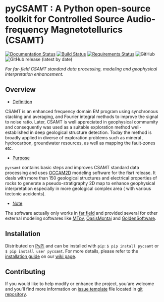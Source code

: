 # pyCSAMT : A Python open-source toolkit for Controlled Source Audio-frequency Magnetotellurics (CSAMT)
[![Documentation Status](https://readthedocs.org/projects/pycsamt/badge/?version=latest)](https://pycsamt.readthedocs.io/en/latest/?badge=latest) [![Build Status](https://travis-ci.com/WEgeophysics/pyCSAMT.svg?branch=master)](https://travis-ci.com/WEgeophysics/pyCSAMT)
[![Requirements Status](https://requires.io/github/WEgeophysics/pyCSAMT/requirements.svg?branch=master)](https://requires.io/github/WEgeophysics/pyCSAMT/requirements/?branch=master)
  ![GitHub](https://img.shields.io/github/license/WEgeophysics/pyCSAMT?color=blue&logo=GNU&logoColor=red) ![GitHub release (latest by date)](https://img.shields.io/github/v/release/WEgeophysics/pyCSAMT?color=orange)    

_For far-field CSAMT standard data processing, modeling and geophysical interpretation enhancement._

## Overview 


* [Definition](#https://ui.adsabs.harvard.edu/abs/2018EGUGA..2013744L/abstract)

CSAMT is an enhanced frequency domain EM program using synchronous stacking and averaging, and Fourier integral methods to 
improve the signal to noise ratio. Later, CSAMT is well appreciated in geophysical commumity and
consequently was used as a suitable exploration method well-established in deep geological structure detection.
Today the method is broadly applied in  diverse of exploration problems such as mineral , hydrocarbon,  groundwater resources, 
as well as mapping the fault-zones etc. 

* [Purpose](#Purpose)

 `pycsamt` contains basic steps and improves CSAMT standard data processing and uses  [OCCAM2D](https://marineemlab.ucsd.edu/Projects/Occam/index.html) modeling software for the fisrt release.
It deals with more than 150  geological structures and electrical properties of rocks to generate a pseudo-stratigraphy 2D map to enhance geophysical interpretation especially in more geological complex area ( with various tectonic accidents). 


 * [Note](#https://iopscience.iop.org/article/10.1088/1742-6596/1127/1/012021)
 
The software actually only works  in [far field](https://electronics.stackexchange.com/questions/487691/why-are-e-and-b-field-in-phase-in-far-field-electromagnetic-wave-propagation)
and provided several for other external modeling softwares like [MTpy](https://github.com/MTgeophysics/mtpy), [OasisMontaj](http://updates.geosoft.com/downloads/files/how-to-guides/Oasis_montaj_Gridding.pdf)
and [GoldenSoftware](https://www.goldensoftware.com/products/surfer).

## Installation 

Distributed on [PyPI](https://pypi.org/project/pycsamt/1.0.3/) and can be installed with `pip`:
`$ pip install pycsamt` or `$ pip install user pycsamt`. For more details, please refer to the [installation guide](https://github.com/WEgeophysics/pyCSAMT/wiki/pyCSAMT-installation-guide-for-Windows--and-Linux) on our [wiki page](https://github.com/WEgeophysics/pyCSAMT/wiki). 

## Contributing

If you would like to help modify or enhance the project, you'are welcome and you'll find more information on [issue template](https://github.com/WEgeophysics/pyCSAMT/blob/master/ISSUE_TEMPLATE.md) file located in [git repository](https://github.com/WEgeophysics/pycsamt).